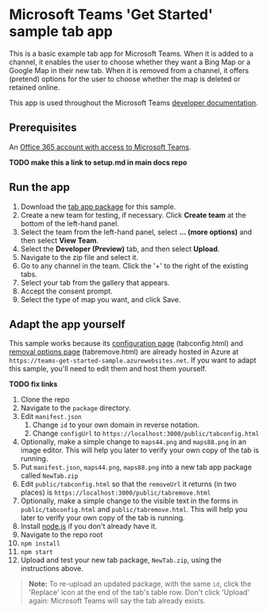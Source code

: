 # Microsoft Teams 'Get Started' sample tab app

This is a basic example tab app for Microsoft Teams.  When it is added to a channel, it enables the user to choose whether they want a Bing Map or a Google Map in their new tab.  When it is removed from a channel, it offers (pretend) options for the user to choose whether the map is deleted or retained online. 

This app is used throughout the Microsoft Teams [developer documentation](https://aka.ms/microsoftteamstabsplatform). 

## Prerequisites

An [Office 365 account with access to Microsoft Teams]().

**TODO make this a link to setup.md in main docs repo**

## Run the app

1. Download the [tab app package](https://github.com/OfficeDev/microsoft-teams-sample-get-started/blob/master/package/MapsTab.zip) for this sample. 
2. Create a new team for testing, if necessary.  Click **Create team** at the bottom of the left-hand panel.
3. Select the team from the left-hand panel, select **... (more options)** and then select **View Team**.
4. Select the **Developer (Preview)** tab, and then select **Upload**.
5. Navigate to the zip file and select it.
6. Go to any channel in the team.  Click the '+' to the right of the existing tabs. 
7. Select your tab from the gallery that appears.
8. Accept the consent prompt.
9. Select the type of map you want, and click Save.

## Adapt the app yourself

This sample works because its [configuration page]() (tabconfig.html) and [removal options page]() (tabremove.html) are already hosted in Azure at `https://teams-get-started-sample.azurewebsites.net`.  If you want to adapt this sample, you'll need to edit them and host them yourself.  

**TODO fix links**

1. Clone the repo
2. Navigate to the `package` directory.
3. Edit `manifest.json`
   1. Change `id` to your own domain in reverse notation.
   2. Change `configUrl` to `https://localhost:3000/public/tabconfig.html`
4. Optionally, make a simple change to `maps44.png` and `maps88.png` in an image editor. This will help you later to verify your own copy of the tab is running. 
5. Put `manifest.json`, `maps44.png`, `maps88.png` into a new tab app package called `NewTab.zip`
5. Edit `public/tabconfig.html` so that the `removeUrl` it returns (in two places) is `https://localhost:3000/public/tabremove.html`
7. Optionally, make a simple change to the visible text in the forms in `public/tabconfig.html` and `public/tabremove.html`. This will help you later to verify your own copy of the tab is running.
8. Install [node.js](https://nodejs.org) if you don't already have it. 
9. Navigate to the repo root
10. `npm install`
11. `npm start`
12. Upload and test your new tab package, `NewTab.zip`, using the instructions above.

> **Note:** To re-upload an updated package, with the same `id`, click the 'Replace' icon at the end of the tab's table row.  Don't click 'Upload' again: Microsoft Teams will say the tab already exists.

